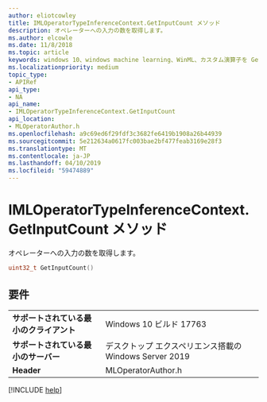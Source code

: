 ```yaml
---
author: eliotcowley
title: IMLOperatorTypeInferenceContext.GetInputCount メソッド
description: オペレーターへの入力の数を取得します。
ms.author: elcowle
ms.date: 11/8/2018
ms.topic: article
keywords: windows 10、windows machine learning、WinML、カスタム演算子を GetInputCount
ms.localizationpriority: medium
topic_type:
- APIRef
api_type:
- NA
api_name:
- IMLOperatorTypeInferenceContext.GetInputCount
api_location:
- MLOperatorAuthor.h
ms.openlocfilehash: a9c69ed6f29fdf3c3682fe6419b1908a26b44939
ms.sourcegitcommit: 5e212634a0617fc003bae2bf477feab3169e28f3
ms.translationtype: MT
ms.contentlocale: ja-JP
ms.lasthandoff: 04/10/2019
ms.locfileid: "59474889"
---
```

# <a name="imloperatortypeinferencecontextgetinputcount-method"></a>IMLOperatorTypeInferenceContext.GetInputCount メソッド

オペレーターへの入力の数を取得します。

```cpp
uint32_t GetInputCount()
```

## <a name="requirements"></a>要件

| | |
|-|-|
| **サポートされている最小のクライアント** | Windows 10 ビルド 17763 |
| **サポートされている最小のサーバー** | デスクトップ エクスペリエンス搭載の Windows Server 2019 |
| **Header** | MLOperatorAuthor.h |

[!INCLUDE [help](../includes/get-help.md)]
